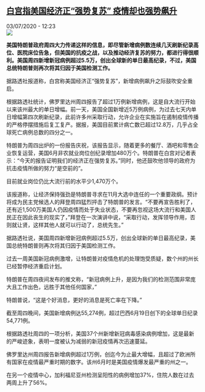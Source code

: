 <!--1593777309000-->
[白宫指美国经济正“强势复苏” 疫情却也强势飙升](http://www.rfi.fr//cn/%E7%94%9F%E6%80%81/20200703-%E7%99%BD%E5%AE%AB%E6%8C%87%E7%BE%8E%E5%9B%BD%E7%BB%8F%E6%B5%8E%E6%AD%A3-%E5%BC%BA%E5%8A%BF%E5%A4%8D%E8%8B%8F-%E7%96%AB%E6%83%85%E5%8D%B4%E4%B9%9F%E5%BC%BA%E5%8A%BF%E9%A3%99%E5%8D%87)
------

<div>03/07/2020 - 12:23</div><img src="https://s.rfi.fr/media/display/917ab2c6-bcf4-11ea-8522-005056a964fe/w:310/p:16x9/c3a4ee4f4c4af2dd89046a778e54bd7d0c151546.jpg"><p><strong>美国特朗普政府周四大力传递这样的信息，即尽管新增病例数连续几天刷新纪录高位、医院床位告急，但美国的抗疫之战，以及推动经济复苏的努力，都进行得很顺利。美国周四新增新冠病例超过5.5万，创出全球新的单日最高纪录，不过，美国总统特朗普则再次将其归因于美国检测工作。</strong></p><div class="t-content__body u-clearfix"><div class="m-interstitial"></div><p>据路透社报道称，白宫称美国经济正“强势复苏”，新增病例飙升之际鼓吹安全重启。</p><p>根据路透社统计，佛罗里达州周四报告了超过1万例新增病例，这是自大流行开始以来该州最大的单日增幅。前一天，美国全国新增近5万例病例，为过去七天内单日增幅第四次刷新纪录，此前许多州采取行动，允许企业在实施旨在遏制疫情传播的严格停摆措施后复工复产。据报，美国目前累计病亡数已超过12.8万，几乎占全球死亡病例总数的四分之一。</p><p>特朗普为周四出炉的一份报告庆祝，该报告显示，随着更多的餐厅、酒吧和零售企业恢复运营，美国6月非农就业岗位创纪录增加480万个。特朗普在白宫对记者表示：“今天的报告证明我们的经济正在强势复苏。”同时，他还鼓吹他领导的政府为抗击疫情所做的努力“是空前的”。</p><p>目前就业岗位仍比大流行前的水平少1,470万个。</p><p>该报道称，让经济保持强劲是特朗普寻求在11月大选中连任的一个重要政纲。预计将成为民主党候选人的拜登周四猛烈抨击了特朗普的发言。“不要再宣告胜利了，还有近1,500万美国人仍因疫情而处于失业状态，不要再忽视这场大流行和美国人民正在因此丧生的现实了，”拜登在一次演讲中说，“采取行动，发挥领导作用，否则就让贤，这样其他人就可以行动了，总统先生。”</p><p>据路透社说，美国周四新增新冠病例超过5.5万，创出全球新的单日最高纪录，美国总统特朗普则再次将其归因于美国检测工作。</p><p>过去一周美国新冠病例激增，让特朗普对疫情危机的处理饱受质疑，数个州的州长已经暂停经济重启计划。</p><p>特朗普在周四夜间发布的推文称，“新冠病例上升，是因为我们的检测范围非常庞大且工作出色，远胜于其他任何国家，”</p><p>特朗普说，“这是个好消息，更好的消息是死亡率在下降。”</p><p>截至周四晚间，美国新增病例达55,274例，超过巴西6月19日创下的全球单日纪录54,771例。</p><p>根据路透社周四的一项分析，美国37个州新增新冠病毒感染病例增加，这是最新的严峻迹象，表明一度被认为减弱的新冠疫情再次迅速蔓延。</p><p>佛罗里达州周四报告新增病例超过1万例，创迄今为止最大增幅，且超过了欧洲所有国家在疫情最严重时期的数字。该州6月时是美国疫情爆发最严重的州之一。</p><p>在另一个疫情中心，加利福尼亚州检测呈阳性的病例增加37%，住院人数在过去两周上升了56%。</p><div class="o-self-promo o-self-promo--nl o-self-promo--hidden" data-selfpromo-newsletter></div><div class="o-self-promo o-self-promo--app o-self-promo--hidden" data-selfpromo-app></div></div>
